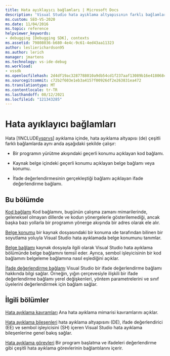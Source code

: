 ```yaml
---
title: Hata ayıklayıcı bağlamları | Microsoft Docs
description: 'Visual Studio hata ayıklama altyapısının farklı bağlamlarda nasıl çalıştığını öğrenin: kod bağlamı, belge bağlamı veya konumu ve ifade değerlendirme bağlamı.'
ms.custom: SEO-VS-2020
ms.date: 11/04/2016
ms.topic: reference
helpviewer_keywords:
- debugging [Debugging SDK], contexts
ms.assetid: 79808036-b680-4e4c-9c61-4ed43aa11323
author: leslierichardson95
ms.author: lerich
manager: jmartens
ms.technology: vs-ide-debug
ms.workload:
- vssdk
ms.openlocfilehash: 2d4df19ac3287788010a9db54cd1f237aaf13089b16e418068cbcd334dfc2cb3
ms.sourcegitcommit: c72b2f603e1eb3a4157f00926df2e263831ea472
ms.translationtype: MT
ms.contentlocale: tr-TR
ms.lasthandoff: 08/12/2021
ms.locfileid: "121343285"
---
```

# <a name="debugger-contexts"></a>Hata ayıklayıcı bağlamları
Hata [!INCLUDE[vsprvs](../../code-quality/includes/vsprvs_md.md)] ayıklama içinde, hata ayıklama altyapısı (de) çeşitli farklı bağlamlarda aynı anda aşağıdaki şekilde çalışır:

- Bir programın yürütme akışındaki geçerli konumu açıklayan kod bağlamı.

- Kaynak belge içindeki geçerli konumu açıklayan belge bağlamı veya konumu.

- İfade değerlendirmesinin gerçekleştiği bağlamı açıklayan ifade değerlendirme bağlamı.

## <a name="in-this-section"></a>Bu bölümde
 [Kod bağlamı](../../extensibility/debugger/code-context.md) Kod bağlamını, bugünün çalışma zamanı mimarilerinde, geleneksel olmayan dillerde ve kodun yönergelerle gösterilemediği, ancak başka bazı yollarla bir programın yönerge akışında bir adres olarak ele alır.

 [Belge konumu](../../extensibility/debugger/document-position.md) bir kaynak dosyasındaki bir konuma ıde tarafından bilinen bir soyutlama yoluyla Visual Studio hata ayıklamada belge konumunu tanımlar.

 [Belge bağlamı](../../extensibility/debugger/document-context.md) kaynak dosyayla ilgili olarak Visual Studio hata ayıklama bölümünde belge bağlamını temsil eder. Ayrıca, sembol işleyicisinin bir kod bağlamını belgeleme bağlamına nasıl eşlediğini açıklar.

 [İfade değerlendirme bağlamı](../../extensibility/debugger/expression-evaluation-context.md) Visual Studio bir ifade değerlendirme bağlamı hakkında bilgi sağlar. Örneğin, yığın çerçevesiyle ilişkili bir ifade değerlendirme bağlamı yerel değişkenleri, yöntem parametrelerini ve sınıf üyelerini değerlendirmek için bağlam sağlar.

## <a name="related-sections"></a>İlgili bölümler
 [Hata ayıklama kavramları](../../extensibility/debugger/debugger-concepts.md) Ana hata ayıklama mimarisi kavramlarını açıklar.

 [Hata ayıklama bileşenleri](../../extensibility/debugger/debugger-components.md) hata ayıklama altyapısını (DE), ifade değerlendirici (EE) ve sembol işleyicisini (SH) içeren Visual Studio hata ayıklama bileşenlerine genel bakış sağlar.

 [Hata ayıklama görevleri](../../extensibility/debugger/debugging-tasks.md) Bir program başlatma ve ifadeleri değerlendirme gibi çeşitli hata ayıklama görevlerinin bağlantılarını içerir.
